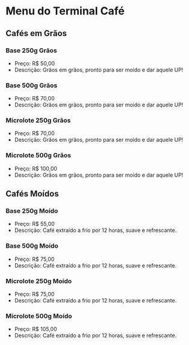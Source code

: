 # Menu do Terminal Café

## Cafés em Grãos

### Base 250g Grãos
- Preço: R$ 50,00
- Descrição: Grãos em grãos, pronto para ser moído e dar aquele UP!

### Base 500g Grãos
- Preço: R$ 70,00
- Descrição: Grãos em grãos, pronto para ser moído e dar aquele UP!

### Microlote 250g Grãos
- Preço: R$ 70,00
- Descrição: Grãos em grãos, pronto para ser moído e dar aquele UP!

### Microlote 500g Grãos
- Preço: R$ 100,00
- Descrição: Grãos em grãos, pronto para ser moído e dar aquele UP!

## Cafés Moídos

### Base 250g Moído
- Preço: R$ 55,00
- Descrição: Café extraído a frio por 12 horas, suave e refrescante. 

### Base 500g Moído
- Preço: R$ 75,00
- Descrição: Café extraído a frio por 12 horas, suave e refrescante. 

### Microlote 250g Moído
- Preço: R$ 75,00
- Descrição: Café extraído a frio por 12 horas, suave e refrescante. 

### Microlote 500g Moído
- Preço: R$ 105,00
- Descrição: Café extraído a frio por 12 horas, suave e refrescante. 